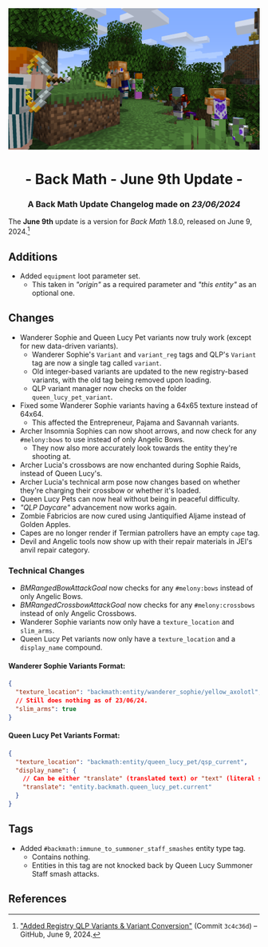 <div style="text-align: center;"> <img src=ChangelogPhoto.png width="1500"> </div>

# <div style="text-align: center;">- Back Math - June 9th Update -</div>
### <div style="text-align: center;">A Back Math Update Changelog made on *23/06/2024*</div>

The **June 9th** update is a version for *Back Math* 1.8.0, released on June 9, 2024.[^1]

## Additions
- Added `equipment` loot parameter set.
  - This taken in *"origin"* as a required parameter and *"this entity"* as an optional one.

## Changes
- Wanderer Sophie and Queen Lucy Pet variants now truly work (except for new data-driven variants).
  - Wanderer Sophie's `Variant` and `variant_reg` tags and QLP's `Variant` tag are now a single tag called `variant`.
  - Old integer-based variants are updated to the new registry-based variants, with the old tag being removed upon loading.
  - QLP variant manager now checks on the folder `queen_lucy_pet_variant`.
- Fixed some Wanderer Sophie variants having a 64x65 texture instead of 64x64.
  - This affected the Entrepreneur, Pajama and Savannah variants.
- Archer Insomnia Sophies can now shoot arrows, and now check for any `#melony:bows` to use instead of only Angelic Bows.
  - They now also more accurately look towards the entity they're shooting at.
- Archer Lucia's crossbows are now enchanted during Sophie Raids, instead of Queen Lucy's.
- Archer Lucia's technical arm pose now changes based on whether they're charging their crossbow or whether it's loaded.
- Queen Lucy Pets can now heal without being in peaceful difficulty.
- *"QLP Daycare"* advancement now works again.
- Zombie Fabricios are now cured using Jantiquified Aljame instead of Golden Apples.
- Capes are no longer render if Termian patrollers have an empty `cape` tag.
- Devil and Angelic tools now show up with their repair materials in JEI's anvil repair category.

### Technical Changes
- *BMRangedBowAttackGoal* now checks for any `#melony:bows` instead of only Angelic Bows.
- *BMRangedCrossbowAttackGoal* now checks for any `#melony:crossbows` instead of only Angelic Crossbows.
- Wanderer Sophie variants now only have a `texture_location` and `slim_arms`.
- Queen Lucy Pet variants now only have a `texture_location` and a `display_name` compound.

#### Wanderer Sophie Variants Format:
```json
{
  "texture_location": "backmath:entity/wanderer_sophie/yellow_axolotl",
  // Still does nothing as of 23/06/24.
  "slim_arms": true
}
```

#### Queen Lucy Pet Variants Format:
```json
{
  "texture_location": "backmath:entity/queen_lucy_pet/qsp_current",
  "display_name": {
    // Can be either "translate" (translated text) or "text" (literal string).
    "translate": "entity.backmath.queen_lucy_pet.current"
  }
}
```

## Tags
- Added `#backmath:immune_to_summoner_staff_smashes` entity type tag.
  - Contains nothing.
  - Entities in this tag are not knocked back by Queen Lucy Summoner Staff smash attacks.

## References
[^1]: ["Added Registry QLP Variants & Variant Conversion"](https://github.com/isabellawoods/Back-Math/commit/3c4c36d8e4151a93a885d32943f330c359de8161) (Commit `3c4c36d`) – GitHub, June 9, 2024.